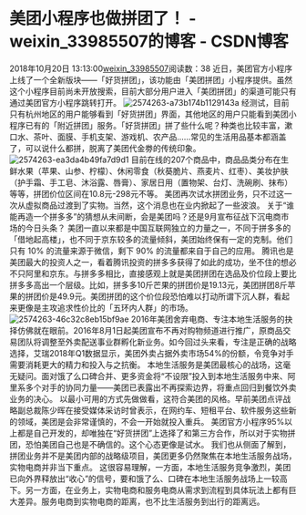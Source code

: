 # 美团小程序也做拼团了！ - weixin_33985507的博客 - CSDN博客
2018年10月20日 13:13:00[weixin_33985507](https://me.csdn.net/weixin_33985507)阅读数：38
近日，美团官方小程序上线了一个全新版块——「好货拼团」，该功能由「美团拼团」小程序提供。虽然这个小程序目前尚未开放搜索，目前大部分用户进入「美团拼团」的渠道可能只有通过美团官方小程序跳转打开。
![2574263-a73b174b1129143a](https://upload-images.jianshu.io/upload_images/2574263-a73b174b1129143a)
经测试，目前只有杭州地区的用户能够看到「好货拼团」界面，其他地区的用户只能看到美团小程序已有的「附近拼团」服务。「好货拼团」拼了些什么呢？种类也比较丰富，漱口水、茶叶、面膜、手机支架、游戏机、农产品......常见的生活用品基本都涵盖了，可以说什么都拼，脱离了美团代金劵的传统印象。
![2574263-ea3da4b49fa7d9d1](https://upload-images.jianshu.io/upload_images/2574263-ea3da4b49fa7d9d1)
目前在线的207个商品中，商品品类分布在生鲜水果（苹果、山参、柠檬）、休闲零食（秋葵脆片、燕麦片、红枣）、美妆护肤（护手霜、手工皂、沐浴露、唇膏）、家居日用（置物架、台灯、洗碗刷、抹布）等等，拼团价位区间在10.8元-298元不等。
美团再次试水拼团业务，只不过这一次从虚拟商品过渡到了实物。当然，这个消息也在业内掀起了一些波浪。
关于“谁能再造一个拼多多”的猜想从未间断，会是美团吗？还是9月宣布征战下沉电商市场的今日头条？
美团一直以来都是中国互联网独立的力量之一，不同于拼多多的「借地起高楼」，也不同于京东较多的流量倾斜，美团始终保有一定的克制。他们只有 10% 的流量来源于微信，剩下 90% 的流量都来自于自己的应用。
腾讯也是美团最大的投资人之一，看着腾讯投资的拼多多获得了如此的成功，坐不住的想必不只阿里和京东。与拼多多相比，直接感观上就是美团拼团在选品及价位段上要比拼多多高出一个层级。比如，拼多多10斤芒果的拼团价是19.13元，美团拼团8斤苹果的拼团价是49.9元。美团拼团的这个价位段恐怕难以打动所谓下沉人群，看起来更像是主攻追求性价比的「五环内人群」的市场。
![2574263-46c32c8eb15bf9ae](https://upload-images.jianshu.io/upload_images/2574263-46c32c8eb15bf9ae)
2016年美团舍弃电商、专注本地生活服务的抉择仿佛就在眼前。2016年8月1日起美团宣布不再对购物频道进行推广，原商品交易团队将调整至外卖配送事业群孵化新业务。如今回过头来看，专注是正确的战略选择，艾瑞2018年Q1数据显示，美团外卖占据外卖市场54%的份额，令竞争对手需要消耗更大的精力和投入与之抗衡。
本地生活服务是美团最核心的战场，这毫无疑问。面对饿了么口碑合并、更多资金将“不设限”投入到本地生活服务中来、阿里系多个对手的协同力量——美团已表露出不再探索边界，将重点回归到餐饮外卖业务的决心。
以最小可用的方式先做做看，这符合美团的风格。早前美团点评战略副总裁陈少晖在接受媒体采访时曾表示，在网约车、短租平台、软件服务这些新的领域，美团是会非常谨慎的，不会一开始就投入重兵。
美团官方小程序95%以上都是自己开发的，却唯独在“好货拼团”上选择了和第三方合作，所以对于实物拼团，恐怕美团自己也是不确信的。这个心态更像是试水。
我们也从侧面了解到，拼团业务并不是美团内部的战略级项目，美团更多仍然聚焦在本地生活服务战场，实物电商并非当下重点。
这很容易理解，一方面，本地生活服务竞争激烈，美团已向外界释放出“收心”的信号，要和饿了么、口碑在本地生活服务战场上一较高下。另一方面，在业务上，实物电商和服务电商从需求到流程到具体玩法上都有巨大差异。服务电商到实物电商的距离，也不比生活服务到出行的距离远。
